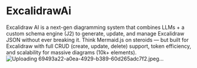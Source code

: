 # ExcalidrawAi
Excalidraw AI is a next-gen diagramming system that combines LLMs + a custom schema engine (J2) to generate, update, and manage Excalidraw JSON without ever breaking it. Think Mermaid.js on steroids — but built for Excalidraw with full CRUD (create, update, delete) support, token efficiency, and scalability for massive diagrams (10k+ elements).
![Uploading 69493a22-a0ea-4929-b389-60d265adc7f2.jpeg…]()
